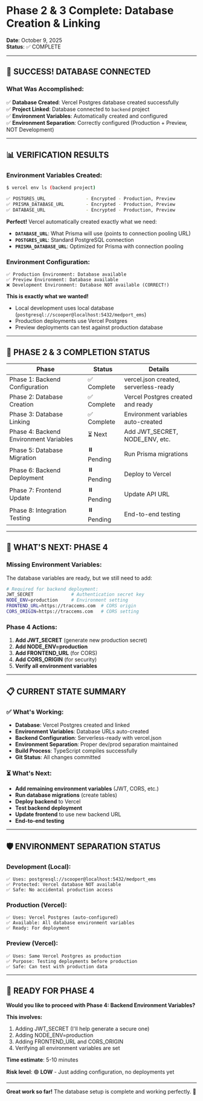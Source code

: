 # Phase 2 & 3 Complete: Database Creation & Linking
**Date**: October 9, 2025  
**Status**: ✅ COMPLETE

---

## 🎉 **SUCCESS! DATABASE CONNECTED**

### **What Was Accomplished:**

✅ **Database Created**: Vercel Postgres database created successfully  
✅ **Project Linked**: Database connected to `backend` project  
✅ **Environment Variables**: Automatically created and configured  
✅ **Environment Separation**: Correctly configured (Production + Preview, NOT Development)

---

## 📊 **VERIFICATION RESULTS**

### **Environment Variables Created:**

```bash
$ vercel env ls (backend project)

✅ POSTGRES_URL               - Encrypted - Production, Preview
✅ PRISMA_DATABASE_URL        - Encrypted - Production, Preview  
✅ DATABASE_URL               - Encrypted - Production, Preview
```

**Perfect!** Vercel automatically created exactly what we need:

- **`DATABASE_URL`**: What Prisma will use (points to connection pooling URL)
- **`POSTGRES_URL`**: Standard PostgreSQL connection
- **`PRISMA_DATABASE_URL`**: Optimized for Prisma with connection pooling

### **Environment Configuration:**

```
✅ Production Environment: Database available
✅ Preview Environment: Database available  
❌ Development Environment: Database NOT available (CORRECT!)
```

**This is exactly what we wanted!**
- Local development uses local database (`postgresql://scooper@localhost:5432/medport_ems`)
- Production deployments use Vercel Postgres
- Preview deployments can test against production database

---

## 🎯 **PHASE 2 & 3 COMPLETION STATUS**

| Phase | Status | Details |
|-------|--------|---------|
| Phase 1: Backend Configuration | ✅ Complete | vercel.json created, serverless-ready |
| Phase 2: Database Creation | ✅ Complete | Vercel Postgres created and ready |
| Phase 3: Database Linking | ✅ Complete | Environment variables auto-created |
| Phase 4: Backend Environment Variables | ⏳ Next | Add JWT_SECRET, NODE_ENV, etc. |
| Phase 5: Database Migration | ⏸️ Pending | Run Prisma migrations |
| Phase 6: Backend Deployment | ⏸️ Pending | Deploy to Vercel |
| Phase 7: Frontend Update | ⏸️ Pending | Update API URL |
| Phase 8: Integration Testing | ⏸️ Pending | End-to-end testing |

---

## 🚀 **WHAT'S NEXT: PHASE 4**

### **Missing Environment Variables:**

The database variables are ready, but we still need to add:

```bash
# Required for backend deployment:
JWT_SECRET              # Authentication secret key
NODE_ENV=production     # Environment setting
FRONTEND_URL=https://traccems.com  # CORS origin
CORS_ORIGIN=https://traccems.com   # CORS setting
```

### **Phase 4 Actions:**

1. **Add JWT_SECRET** (generate new production secret)
2. **Add NODE_ENV=production**
3. **Add FRONTEND_URL** (for CORS)
4. **Add CORS_ORIGIN** (for security)
5. **Verify all environment variables**

---

## 📋 **CURRENT STATE SUMMARY**

### **✅ What's Working:**

- **Database**: Vercel Postgres created and linked
- **Environment Variables**: Database URLs auto-created
- **Backend Configuration**: Serverless-ready with vercel.json
- **Environment Separation**: Proper dev/prod separation maintained
- **Build Process**: TypeScript compiles successfully
- **Git Status**: All changes committed

### **⏳ What's Next:**

- **Add remaining environment variables** (JWT, CORS, etc.)
- **Run database migrations** (create tables)
- **Deploy backend** to Vercel
- **Test backend deployment**
- **Update frontend** to use new backend URL
- **End-to-end testing**

---

## 🛡️ **ENVIRONMENT SEPARATION STATUS**

### **Development (Local):**
```
✅ Uses: postgresql://scooper@localhost:5432/medport_ems
✅ Protected: Vercel database NOT available
✅ Safe: No accidental production access
```

### **Production (Vercel):**
```
✅ Uses: Vercel Postgres (auto-configured)
✅ Available: All database environment variables
✅ Ready: For deployment
```

### **Preview (Vercel):**
```
✅ Uses: Same Vercel Postgres as production
✅ Purpose: Testing deployments before production
✅ Safe: Can test with production data
```

---

## 🎯 **READY FOR PHASE 4**

**Would you like to proceed with Phase 4: Backend Environment Variables?**

**This involves:**
1. Adding JWT_SECRET (I'll help generate a secure one)
2. Adding NODE_ENV=production
3. Adding FRONTEND_URL and CORS_ORIGIN
4. Verifying all environment variables are set

**Time estimate**: 5-10 minutes

**Risk level**: 🟢 **LOW** - Just adding configuration, no deployments yet

---

**Great work so far!** The database setup is complete and working perfectly. 🚀
